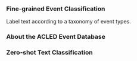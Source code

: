 ### Fine-grained Event Classification

Label text according to a taxonomy of event types.


### About the ACLED Event Database



### Zero-shot Text Classification




